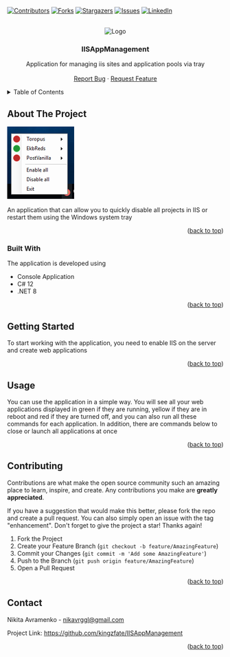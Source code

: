 <a name="readme-top"></a>

[![Contributors][contributors-shield]][contributors-url]
[![Forks][forks-shield]][forks-url]
[![Stargazers][stars-shield]][stars-url]
[![Issues][issues-shield]][issues-url]
[![LinkedIn][linkedin-shield]][linkedin-url]

<!-- PROJECT LOGO -->
<br />
<div align="center">
  <a>
    <img src="/IISAppManagement/Resources/main.ico" alt="Logo" width="128" height="128">
  </a>

  <h3 align="center">IISAppManagement</h3>

  <p align="center">
   Application for managing iis sites and application pools via tray
    <br />
    <br />
    <a href="https://github.com/kingzfate/IISAppManagement/issues">Report Bug</a>
    ·
    <a href="https://github.com/kingzfate/IISAppManagement/issues">Request Feature</a>
  </p>
</div>

<!-- TABLE OF CONTENTS -->
<details>
  <summary>Table of Contents</summary>
  <ol>
    <li>
      <a href="#about-the-project">About The Project</a>
      <ul>
        <li><a href="#built-with">Built With</a></li>
      </ul>
    </li>
    <li>
      <a href="#getting-started">Getting Started</a>
    </li>
    <li><a href="#usage">Usage</a></li>
    <li><a href="#contributing">Contributing</a></li>
    <li><a href="#contact">Contact</a></li>
  </ol>
</details>

<!-- ABOUT THE PROJECT -->
## About The Project

![Product Name Screen Shot][product-screenshot]

An application that can allow you to quickly disable all projects in IIS or restart them using the Windows system tray

<p align="right">(<a href="#readme-top">back to top</a>)</p>


### Built With

The application is developed using

* Console Application
* C# 12
* .NET 8

<p align="right">(<a href="#readme-top">back to top</a>)</p>



<!-- GETTING STARTED -->
## Getting Started

To start working with the application, you need to enable IIS on the server and create web applications

<p align="right">(<a href="#readme-top">back to top</a>)</p>



<!-- USAGE EXAMPLES -->
## Usage

You can use the application in a simple way. You will see all your web applications displayed in green if they are running, yellow if they are in reboot and red if they are turned off, and you can also run all these commands for each application. In addition, there are commands below to close or launch all applications at once

<p align="right">(<a href="#readme-top">back to top</a>)</p>


<!-- CONTRIBUTING -->
## Contributing

Contributions are what make the open source community such an amazing place to learn, inspire, and create. Any contributions you make are **greatly appreciated**.

If you have a suggestion that would make this better, please fork the repo and create a pull request. You can also simply open an issue with the tag "enhancement".
Don't forget to give the project a star! Thanks again!

1. Fork the Project
2. Create your Feature Branch (`git checkout -b feature/AmazingFeature`)
3. Commit your Changes (`git commit -m 'Add some AmazingFeature'`)
4. Push to the Branch (`git push origin feature/AmazingFeature`)
5. Open a Pull Request

<p align="right">(<a href="#readme-top">back to top</a>)</p>


<!-- CONTACT -->
## Contact

Nikita Avramenko - nikavrggl@gmail.com

Project Link: https://github.com/kingzfate/IISAppManagement

<p align="right">(<a href="#readme-top">back to top</a>)</p>




<!-- MARKDOWN LINKS & IMAGES -->
<!-- https://www.markdownguide.org/basic-syntax/#reference-style-links -->
[contributors-shield]: https://img.shields.io/github/contributors/kingzfate/IISAppManagement.svg?style=for-the-badge
[contributors-url]: https://github.com/kingzfate/IISAppManagement/graphs/contributors
[forks-shield]: https://img.shields.io/github/forks/kingzfate/IISAppManagement.svg?style=for-the-badge
[forks-url]: https://github.com/kingzfate/IISAppManagement/network/members
[stars-shield]: https://img.shields.io/github/stars/kingzfate/IISAppManagement.svg?style=for-the-badge
[stars-url]: https://github.com/kingzfate/IISAppManagement/stargazers
[issues-shield]: https://img.shields.io/github/issues/kingzfate/IISAppManagement.svg?style=for-the-badge
[issues-url]: https://github.com/kingzfate/IISAppManagement/issues
[linkedin-shield]: https://img.shields.io/badge/-LinkedIn-black.svg?style=for-the-badge&logo=linkedin&colorB=555
[linkedin-url]: https://www.linkedin.com/in/nikavrz/
[product-screenshot]: IISAppManagement/Resources/interface.jpg
[JQuery.com]: https://img.shields.io/badge/jQuery-0769AD?style=for-the-badge&logo=jquery&logoColor=white
[JQuery-url]: https://jquery.com 
